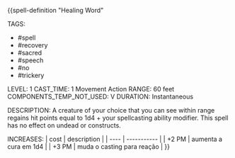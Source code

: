 {{spell-definition "Healing Word"

TAGS:
- #spell
- #recovery
- #sacred
- #speech
- #no
- #trickery

LEVEL: 1
CAST_TIME: 1 Movement Action
RANGE: 60 feet
COMPONENTS_TEMP_NOT_USED: V
DURATION: Instantaneous

DESCRIPTION:
A creature of your choice that you can see within range regains hit points equal to 1d4 + your spellcasting ability modifier. This spell has no effect on undead or constructs.

INCREASES:
| cost | description |
| ---- | ----------- |
| +2 PM | aumenta a cura em 1d4 |
| +3 PM | muda o casting para reação |
}}

